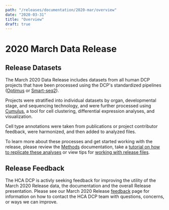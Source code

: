 ```yaml
---
path: "/releases/documentation/2020-mar/overview"
date: "2020-03-31"
title: "Overview"
draft: true
---
```


# 2020 March Data Release 


## Release Datasets

The <link-to-browser relativelink="/releases/2020-mar">March 2020 Data Release</link-to-browser>
includes datasets from all human DCP projects that have been processed using the DCP's standardized pipelines ([Optimus](/pipelines/data-processing-pipelines/optimus-workflow.md) or [Smart-seq2](/pipelines/data-processing-pipelines/smart-seq2-workflow.md)). 

Projects were stratified into individual datasets by organ, developmental stage, and sequencing technology, and were further processed using [Cumulus](https://cumulus.readthedocs.io/en/latest/cumulus.html#), a tool for cell clustering, differential expression analyses, and visualization.
 
Cell type annotations were taken from publications or project contributor feedback, were harmonized, and then added to analyzed files.

To learn more about these processes and get started working with the release, please review the [Methods](/releases/2020-mar/methods.md) documentation, take a [tutorial on how to replicate these analyses](/releases/2020-mar/replicating-the-release-analysis.md) or view tips for [working with release files](/releases/2020-marworking-with-release-files.md). 



## Release Feedback

The HCA DCP is activly seeking feedback for improving the utility of the March 2020 Release data, the documentation and the overall Release presentation. Please see our March 2020 Release [feedback](/releases/2020-mar/feedback.md) page for information on how to contact the HCA DCP team with questions, concerns, or ways we can improve. 
